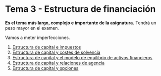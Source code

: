# Tema 3 - Estructura de financiación

**Es el tema más largo, complejo e importante de la asignatura.** Tendrá un peso mayor en el examen.

Vamos a meter imperfecciones.

1. [Estructura de capital e impuestos](3.1.md)
2. [Estructura de capital y costes de solvencia](3.2.md)
3. [Estructura de capital y el modelo de equilibrio de activos financieros](3.3.md)
4. [Estructura de capital y relaciones de agencia](3.4.md)
5. [Estructura de capital y opciones](3.5.md)
